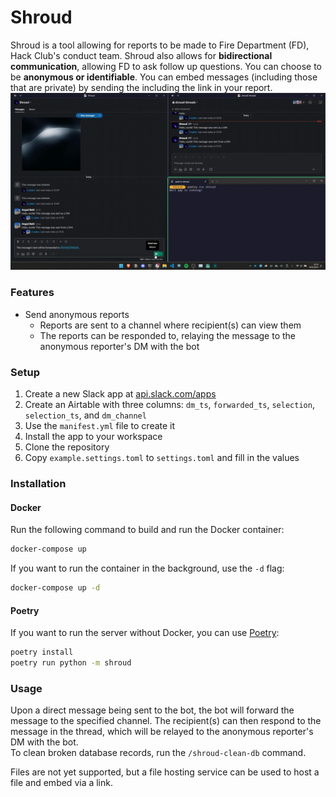 # Shroud  
Shroud is a tool allowing for reports to be made to Fire Department (FD), Hack Club's conduct team. Shroud also allows for **bidirectional communication**, allowing FD to ask follow up questions. You can choose to be **anonymous or identifiable**.
You can embed messages (including those that are private) by sending the including the link in your report. 
[![Demo](shroud.gif)](shroud.mp4)




### Features
* Send anonymous reports
    * Reports are sent to a channel where recipient(s) can view them
    * The reports can be responded to, relaying the message to the anonymous reporter's DM with the bot

### Setup
1. Create a new Slack app at [api.slack.com/apps](https://api.slack.com/apps)  
2. Create an Airtable with three columns: `dm_ts`, `forwarded_ts`, `selection`, `selection_ts`, and `dm_channel`  
3. Use the `manifest.yml` file to create it  
4. Install the app to your workspace  
5. Clone the repository  
6. Copy `example.settings.toml` to `settings.toml` and fill in the values


### Installation  
#### Docker
Run the following command to build and run the Docker container:  
```sh
docker-compose up
```
If you want to run the container in the background, use the `-d` flag:  
```sh
docker-compose up -d
```

#### Poetry
If you want to run the server without Docker, you can use [Poetry](https://python-poetry.org/):    
```sh
poetry install
poetry run python -m shroud
```

### Usage
Upon a direct message being sent to the bot, the bot will forward the message to the specified channel. The recipient(s) can then respond to the message in the thread, which will be relayed to the anonymous reporter's DM with the bot.  
To clean broken database records, run the `/shroud-clean-db` command.  


Files are not yet supported, but a file hosting service can be used to host a file and embed via a link.